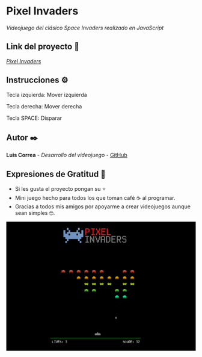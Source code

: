 # Pixel Invaders

_Videojuego del clásico Space Invaders realizado en JavaScript_

## Link del proyecto 🚀

_[Pixel Invaders](https://pixelinvaders.netlify.app)_

## Instrucciones ⚙️

Tecla izquierda: Mover izquierda

Tecla derecha: Mover derecha

Tecla SPACE: Disparar

## Autor ✒️

**Luis Correa** - *Desarrollo del videojuego* - [GitHub](https://github.com/luisCorreaCespedes)

## Expresiones de Gratitud 🎁

* Si les gusta el proyecto pongan su ⭐️
* Mini juego hecho para todos los que toman café ☕ al programar. 
* Gracias a todos mis amigos por apoyarme a crear videojuegos aunque sean simples 🤓.

![Screenshot](./assets/img/example.png)
